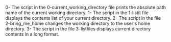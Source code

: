 0- The script in the 0-current_working_directory file prints the absolute path name of the current working directory.
1- The script in the 1-listit file displays the contents list of your current directory.
2- The script in the file 2-bring_me_home changes the working directory to the user's home directory.
3- The script in the file 3-listfiles displays current directory contents in a long format.

